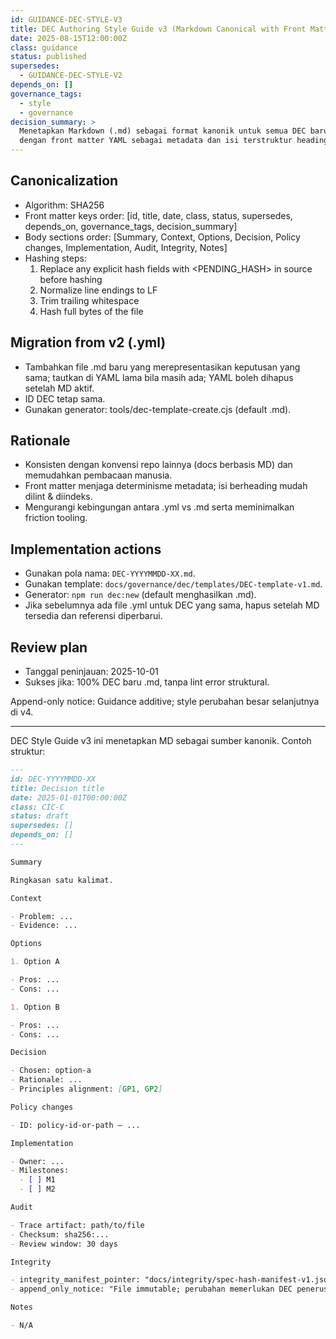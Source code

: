 ```yaml
---
id: GUIDANCE-DEC-STYLE-V3
title: DEC Authoring Style Guide v3 (Markdown Canonical with Front Matter)
date: 2025-08-15T12:00:00Z
class: guidance
status: published
supersedes:
  - GUIDANCE-DEC-STYLE-V2
depends_on: []
governance_tags:
  - style
  - governance
decision_summary: >
  Menetapkan Markdown (.md) sebagai format kanonik untuk semua DEC baru,
  dengan front matter YAML sebagai metadata dan isi terstruktur heading.
---
```


## Canonicalization

- Algorithm: SHA256
- Front matter keys order: [id, title, date, class, status, supersedes, depends_on, governance_tags, decision_summary]
- Body sections order: [Summary, Context, Options, Decision, Policy changes, Implementation, Audit, Integrity, Notes]
- Hashing steps:
  1) Replace any explicit hash fields with <PENDING_HASH> in source before hashing
  2) Normalize line endings to LF
  3) Trim trailing whitespace
  4) Hash full bytes of the file

## Migration from v2 (.yml)

- Tambahkan file .md baru yang merepresentasikan keputusan yang sama; tautkan di YAML lama bila masih ada; YAML boleh dihapus setelah MD aktif.
- ID DEC tetap sama.
- Gunakan generator: tools/dec-template-create.cjs (default .md).

## Rationale

- Konsisten dengan konvensi repo lainnya (docs berbasis MD) dan memudahkan pembacaan manusia.
- Front matter menjaga determinisme metadata; isi berheading mudah dilint & diindeks.
- Mengurangi kebingungan antara .yml vs .md serta meminimalkan friction tooling.

## Implementation actions

- Gunakan pola nama: `DEC-YYYYMMDD-XX.md`.
- Gunakan template: `docs/governance/dec/templates/DEC-template-v1.md`.
- Generator: `npm run dec:new` (default menghasilkan .md).
- Jika sebelumnya ada file .yml untuk DEC yang sama, hapus setelah MD tersedia dan referensi diperbarui.

## Review plan

- Tanggal peninjauan: 2025-10-01
- Sukses jika: 100% DEC baru .md, tanpa lint error struktural.

Append-only notice: Guidance additive; style perubahan besar selanjutnya di v4.

---

DEC Style Guide v3 ini menetapkan MD sebagai sumber kanonik. Contoh struktur:

```markdown
---
id: DEC-YYYYMMDD-XX
title: Decision title
date: 2025-01-01T00:00:00Z
class: CIC-C
status: draft
supersedes: []
depends_on: []
---

Summary

Ringkasan satu kalimat.

Context

- Problem: ...
- Evidence: ...

Options

1. Option A

- Pros: ...
- Cons: ...

1. Option B

- Pros: ...
- Cons: ...

Decision

- Chosen: option-a
- Rationale: ...
- Principles alignment: [GP1, GP2]

Policy changes

- ID: policy-id-or-path — ...

Implementation

- Owner: ...
- Milestones:
  - [ ] M1
  - [ ] M2

Audit

- Trace artifact: path/to/file
- Checksum: sha256:...
- Review window: 30 days

Integrity

- integrity_manifest_pointer: "docs/integrity/spec-hash-manifest-v1.json#files[path=<path>]"
- append_only_notice: "File immutable; perubahan memerlukan DEC penerus."

Notes

- N/A
```
